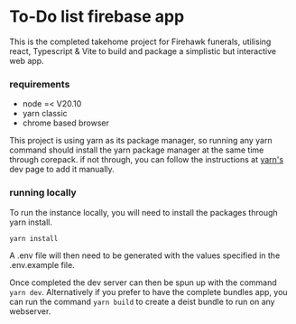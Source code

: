 # To-Do list firebase app

This is the completed takehome project for Firehawk funerals, utilising react, Typescript & Vite to build and package a simplistic but interactive web app.

### requirements
 - node =< V20.10
 - yarn classic
 - chrome based browser

This project is using yarn as its package manager, so running any yarn command should install the yarn package manager at the same time through corepack. if not through, you can follow the instructions at [yarn's](https://yarnpkg.com/) dev page to add it manually.

### running locally

To run the instance locally, you will need to install the packages through yarn install.
```
yarn install
```

A .env file will then need to be generated with the values specified in the .env.example file.

Once completed the dev server can then be spun up with the command `yarn dev`. Alternatively if you prefer to have the complete bundles app, you can run the command `yarn build` to create a deist bundle to run on any webserver.